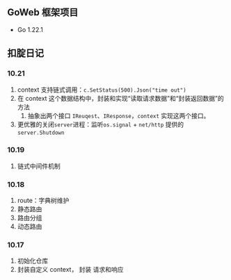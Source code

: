 ## GoWeb 框架项目
- Go 1.22.1


## 扣腚日记

### 10.21
1. context 支持链式调用：`c.SetStatus(500).Json("time out")`
1. 在 context 这个数据结构中，封装和实现“读取请求数据”和“封装返回数据”的方法
   1. 抽象出两个接口 `IReuqest`、`IResponse`，`context` 实现这两个接口。
2. 更优雅的关闭`server`进程：监听`os.signal` + `net/http` 提供的 `server.Shutdown`


### 10.19
1. 链式中间件机制

### 10.18
1. route：字典树维护
2. 静态路由
3. 路由分组
4. 动态路由


### 10.17 
1. 初始化仓库
2. 封装自定义 context， 封装 请求和响应




